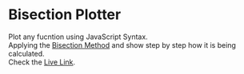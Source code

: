 # Bisection Plotter
Plot any fucntion using JavaScript Syntax.<br>
Applying the [Bisection Method](https://en.wikipedia.org/wiki/Bisection_method) and show step by step how it is being calculated.<br>
Check the [Live Link](http://git.ahmedatef.me/bisection_plotter).
